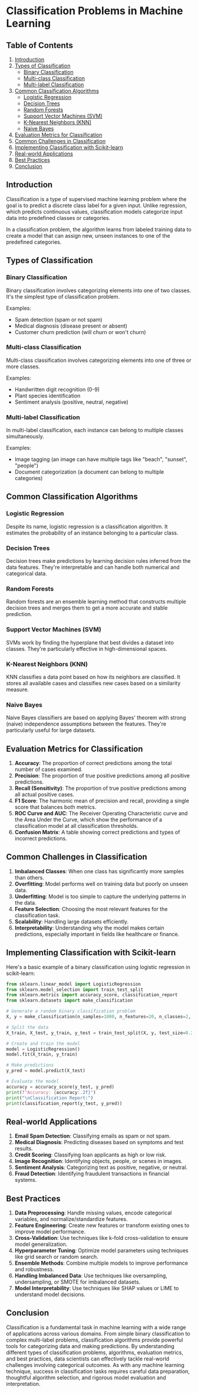# Classification Problems in Machine Learning

## Table of Contents
1. [Introduction](#introduction)
2. [Types of Classification](#types-of-classification)
   - [Binary Classification](#binary-classification)
   - [Multi-class Classification](#multi-class-classification)
   - [Multi-label Classification](#multi-label-classification)
3. [Common Classification Algorithms](#common-classification-algorithms)
   - [Logistic Regression](#logistic-regression)
   - [Decision Trees](#decision-trees)
   - [Random Forests](#random-forests)
   - [Support Vector Machines (SVM)](#support-vector-machines-svm)
   - [K-Nearest Neighbors (KNN)](#k-nearest-neighbors-knn)
   - [Naive Bayes](#naive-bayes)
4. [Evaluation Metrics for Classification](#evaluation-metrics-for-classification)
5. [Common Challenges in Classification](#common-challenges-in-classification)
6. [Implementing Classification with Scikit-learn](#implementing-classification-with-scikit-learn)
7. [Real-world Applications](#real-world-applications)
8. [Best Practices](#best-practices)
9. [Conclusion](#conclusion)

## Introduction

Classification is a type of supervised machine learning problem where the goal is to predict a discrete class label for a given input. Unlike regression, which predicts continuous values, classification models categorize input data into predefined classes or categories.

In a classification problem, the algorithm learns from labeled training data to create a model that can assign new, unseen instances to one of the predefined categories.

## Types of Classification

### Binary Classification

Binary classification involves categorizing elements into one of two classes. It's the simplest type of classification problem.

Examples:
- Spam detection (spam or not spam)
- Medical diagnosis (disease present or absent)
- Customer churn prediction (will churn or won't churn)

### Multi-class Classification

Multi-class classification involves categorizing elements into one of three or more classes.

Examples:
- Handwritten digit recognition (0-9)
- Plant species identification
- Sentiment analysis (positive, neutral, negative)

### Multi-label Classification

In multi-label classification, each instance can belong to multiple classes simultaneously.

Examples:
- Image tagging (an image can have multiple tags like "beach", "sunset", "people")
- Document categorization (a document can belong to multiple categories)

## Common Classification Algorithms

### Logistic Regression

Despite its name, logistic regression is a classification algorithm. It estimates the probability of an instance belonging to a particular class.

### Decision Trees

Decision trees make predictions by learning decision rules inferred from the data features. They're interpretable and can handle both numerical and categorical data.

### Random Forests

Random forests are an ensemble learning method that constructs multiple decision trees and merges them to get a more accurate and stable prediction.

### Support Vector Machines (SVM)

SVMs work by finding the hyperplane that best divides a dataset into classes. They're particularly effective in high-dimensional spaces.

### K-Nearest Neighbors (KNN)

KNN classifies a data point based on how its neighbors are classified. It stores all available cases and classifies new cases based on a similarity measure.

### Naive Bayes

Naive Bayes classifiers are based on applying Bayes' theorem with strong (naive) independence assumptions between the features. They're particularly useful for large datasets.

## Evaluation Metrics for Classification

1. **Accuracy**: The proportion of correct predictions among the total number of cases examined.
2. **Precision**: The proportion of true positive predictions among all positive predictions.
3. **Recall (Sensitivity)**: The proportion of true positive predictions among all actual positive cases.
4. **F1 Score**: The harmonic mean of precision and recall, providing a single score that balances both metrics.
5. **ROC Curve and AUC**: The Receiver Operating Characteristic curve and the Area Under the Curve, which show the performance of a classification model at all classification thresholds.
6. **Confusion Matrix**: A table showing correct predictions and types of incorrect predictions.

## Common Challenges in Classification

1. **Imbalanced Classes**: When one class has significantly more samples than others.
2. **Overfitting**: Model performs well on training data but poorly on unseen data.
3. **Underfitting**: Model is too simple to capture the underlying patterns in the data.
4. **Feature Selection**: Choosing the most relevant features for the classification task.
5. **Scalability**: Handling large datasets efficiently.
6. **Interpretability**: Understanding why the model makes certain predictions, especially important in fields like healthcare or finance.

## Implementing Classification with Scikit-learn

Here's a basic example of a binary classification using logistic regression in scikit-learn:

```python
from sklearn.linear_model import LogisticRegression
from sklearn.model_selection import train_test_split
from sklearn.metrics import accuracy_score, classification_report
from sklearn.datasets import make_classification

# Generate a random binary classification problem
X, y = make_classification(n_samples=1000, n_features=20, n_classes=2, random_state=42)

# Split the data
X_train, X_test, y_train, y_test = train_test_split(X, y, test_size=0.2, random_state=42)

# Create and train the model
model = LogisticRegression()
model.fit(X_train, y_train)

# Make predictions
y_pred = model.predict(X_test)

# Evaluate the model
accuracy = accuracy_score(y_test, y_pred)
print(f"Accuracy: {accuracy:.2f}")
print("\nClassification Report:")
print(classification_report(y_test, y_pred))
```

## Real-world Applications

1. **Email Spam Detection**: Classifying emails as spam or not spam.
2. **Medical Diagnosis**: Predicting diseases based on symptoms and test results.
3. **Credit Scoring**: Classifying loan applicants as high or low risk.
4. **Image Recognition**: Identifying objects, people, or scenes in images.
5. **Sentiment Analysis**: Categorizing text as positive, negative, or neutral.
6. **Fraud Detection**: Identifying fraudulent transactions in financial systems.

## Best Practices

1. **Data Preprocessing**: Handle missing values, encode categorical variables, and normalize/standardize features.
2. **Feature Engineering**: Create new features or transform existing ones to improve model performance.
3. **Cross-Validation**: Use techniques like k-fold cross-validation to ensure model generalization.
4. **Hyperparameter Tuning**: Optimize model parameters using techniques like grid search or random search.
5. **Ensemble Methods**: Combine multiple models to improve performance and robustness.
6. **Handling Imbalanced Data**: Use techniques like oversampling, undersampling, or SMOTE for imbalanced datasets.
7. **Model Interpretability**: Use techniques like SHAP values or LIME to understand model decisions.

## Conclusion

Classification is a fundamental task in machine learning with a wide range of applications across various domains. From simple binary classification to complex multi-label problems, classification algorithms provide powerful tools for categorizing data and making predictions. By understanding different types of classification problems, algorithms, evaluation metrics, and best practices, data scientists can effectively tackle real-world challenges involving categorical outcomes. As with any machine learning technique, success in classification tasks requires careful data preparation, thoughtful algorithm selection, and rigorous model evaluation and interpretation.